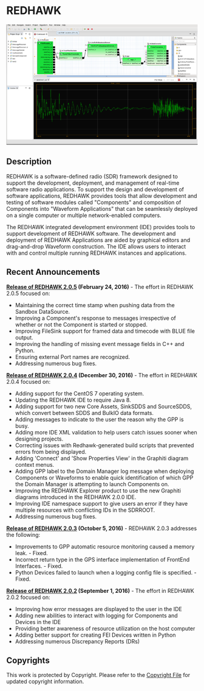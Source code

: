 # REDHAWK
![REDHAWK IDE](images/REDHAWK_ScreenShot_scaled.png)
## Description
REDHAWK is a software-defined radio (SDR) framework designed to support the development, deployment, and management of real-time software radio applications. To support the design and development of software applications, REDHAWK provides tools that allow development and testing of software modules called "Components" and composition of Components into "Waveform Applications" that can be seamlessly deployed on a single computer or multiple network-enabled computers.

The REDHAWK integrated development environment (IDE) provides tools to support development of REDHAWK software. The development and deployment of REDHAWK Applications are aided by graphical editors and drag-and-drop Waveform construction. The IDE allows users to interact with and control multiple running REDHAWK instances and applications.

## Recent Announcements
**[Release of REDHAWK 2.0.5](https://github.com/redhawksdr/redhawk/releases/tag/2.0.5) (February 24, 2016)** - The effort in REDHAWK 2.0.5 focused on:

* Maintaining the correct time stamp when pushing data from the Sandbox DataSource.
* Improving a Component's response to messages irrespective of whether or not the Component is started or stopped.
* Improving FileSink support for framed data and timecode with BLUE file output.
* Improving the handling of missing event message fields in C++ and Python.
* Ensuring external Port names are recognized.
* Addressing numerous bug fixes.

**[Release of REDHAWK 2.0.4](https://github.com/redhawksdr/redhawk/releases/tag/2.0.4) (December 30, 2016)** - The effort in REDHAWK 2.0.4 focused on:

* Adding support for the CentOS 7 operating system.
* Updating the REDHAWK IDE to require Java 8.
* Adding support for two new Core Assets, SinkSDDS and SourceSDDS, which convert between SDDS and BulkIO data formats.
* Adding messages to indicate to the user the reason why the GPP is busy.
* Adding more IDE XML validation to help users catch issues sooner when designing projects.
* Correcting issues with Redhawk-generated build scripts that prevented errors from being displayed.
* Adding 'Connect' and 'Show Properties View' in the Graphiti diagram context menus.
* Adding GPP label to the Domain Manager log message when deploying Components or Waveforms to enable quick identification of which GPP the Domain Manager is attempting to launch Components on.
* Improving the REDHAWK Explorer product to use the new Graphiti diagrams introduced in the REDHAWK 2.0.0 IDE.
* Improving IDE namespace support to give users an error if they have multiple resources with conflicting IDs in the SDRROOT.
* Addressing numerous bug fixes.

**[Release of REDHAWK 2.0.3](https://github.com/redhawksdr/redhawk/releases/tag/2.0.3) (October 5, 2016)** - REDHAWK 2.0.3 addresses the following:

* Improvements to GPP automatic resource monitoring caused a memory leak. - Fixed.
* Incorrect return type in the GPS interface implementation of FrontEnd Interfaces. - Fixed.
* Python Devices failed to launch when a logging config file is specified. - Fixed.

**[Release of REDHAWK 2.0.2](https://github.com/redhawksdr/redhawk/releases/tag/2.0.2) (September 1, 2016)** - The effort in REDHAWK 2.0.2 focused on:

* Improving how error messages are displayed to the user in the IDE
* Adding new abilities to interact with logging for Components and Devices in the IDE
* Providing better awareness of resource utilization on the host computer
* Adding better support for creating FEI Devices written in Python
* Addressing numerous Discrepancy Reports (DRs)

## Copyrights
This work is protected by Copyright. Please refer to the [Copyright File](COPYRIGHT) for updated copyright information.
